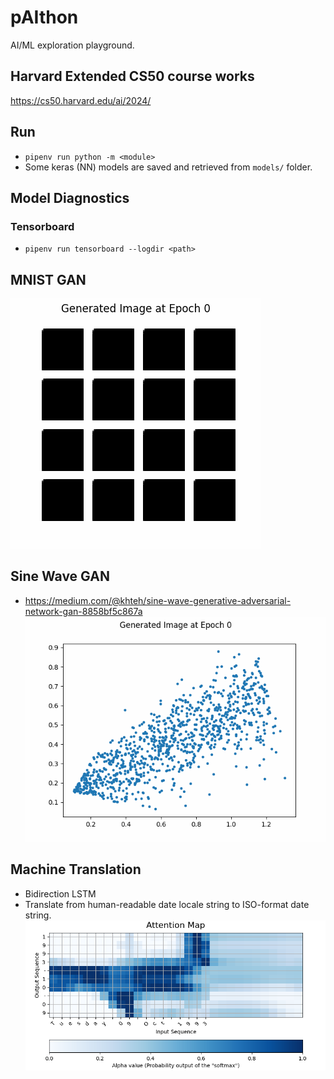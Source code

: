 # pAIthon

AI/ML exploration playground.

## Harvard Extended CS50 course works

https://cs50.harvard.edu/ai/2024/

## Run

- `pipenv run python -m <module>`
- Some keras (NN) models are saved and retrieved from `models/` folder.

## Model Diagnostics

### Tensorboard

- `pipenv run tensorboard --logdir <path>`

## MNIST GAN

![MNIST GAN](./mnist_gan.gif?raw=true "MNIST GAN")

## Sine Wave GAN

- https://medium.com/@khteh/sine-wave-generative-adversarial-network-gan-8858bf5c867a
  ![Sine Wave GAN](./sinewave_gan.gif?raw=true "Sine Wave GAN")

## Machine Translation

- Bidirection LSTM
- Translate from human-readable date locale string to ISO-format date string.
  ![Attention Map](./AttentionMap.png?raw=true "Attention Map")
